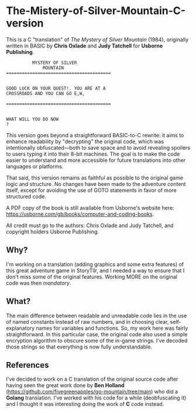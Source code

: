# The-Mistery-of-Silver-Mountain-C-version
This is a C "translation" of *The Mystery of Silver Mountain* (1984), originally written in BASIC by **Chris Oxlade** and **Judy Tatchell** for **Usborne Publishing**.

```
          MYSTERY OF SILVER
              MOUNTAIN
========================================


GOOD LUCK ON YOUR QUEST!. YOU ARE AT A
CROSSROADS AND YOU CAN GO E,W,

========================================


WHAT WILL YOU DO NOW 
?
```

This version goes beyond a straightforward BASIC-to-C rewrite: it aims to enhance readability by "decrypting" the original code, which was intentionally obfuscated—both to save space and to avoid revealing spoilers to users typing it into their 8-bit machines. The goal is to make the code easier to understand and more accessible for future translations into other languages or platforms.

That said, this version remains as faithful as possible to the original game logic and structure. No changes have been made to the adventure content itself, except for avoiding the use of GOTO statements in favor of more structured code.

A PDF copy of the book is still available from Usborne's website here: https://usborne.com/gb/books/computer-and-coding-books.

All credit must go to the authors: Chris Oxlade and Judy Tatchell, and copyright holders Usborne Publishing.

## Why?

I'm working on a translation (adding graphics and some extra features) of this great adventure game in StoryTllr, and I needed a way to ensure that I don't miss some of the original features. Working MORE on the original code was then *mandatory*.

## What?

The main difference between readable and unreadable code lies in the use of named constants instead of raw numbers, and in choosing clear, self-explanatory names for variables and functions. So, my work here was fairly straightforward. In this particular case, the original code also used a simple encryption algorithm to obscure some of the in-game strings. I’ve decoded those strings so that everything is now fully understandable.

## References
I've decided to work on a C translation of the original source code after having seen the great work done by **Ben Holland** (https://github.com/fivegreenapples/go-mountain/tree/main) who did a **Golang** translation. I've worked with his code for a while (deobfuscating it) and I thought it was interesting doing the work of **C** code instead.
